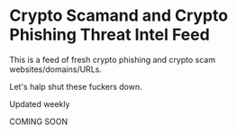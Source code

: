 # Crypto Scamand and Crypto Phishing Threat Intel Feed
This is a feed of fresh crypto phishing and crypto scam websites/domains/URLs.

Let's halp shut these fuckers down.

Updated weekly

COMING SOON
